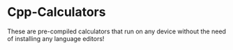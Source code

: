 # Cpp-Calculators
These are pre-compiled calculators that run on any device without the need of installing any language editors!
